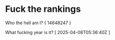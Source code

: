 # Fuck the rankings

Who the hell am I?
{ 14648247 }

What fucking year is it?
[ 2025-04-08T05:36:40Z ]
